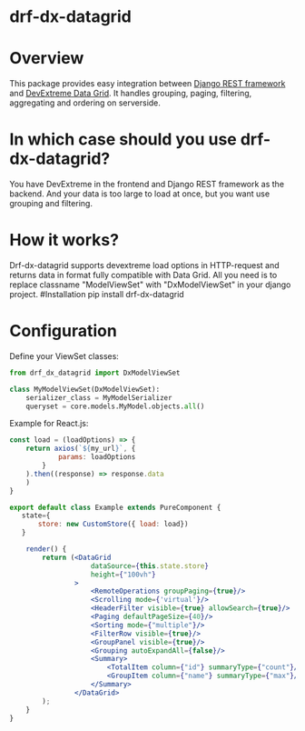 # drf-dx-datagrid
# Overview
This package provides easy integration between [Django REST framework](https://www.django-rest-framework.org) and [DevExtreme Data Grid](https://js.devexpress.com/Demos/WidgetsGallery/Demo/DataGrid/Overview/jQuery/Light/).
It handles grouping, paging, filtering, aggregating and ordering on serverside.
# In which case should you use drf-dx-datagrid?
You have DevExtreme in the frontend and Django REST framework as the backend. And your data is too large to load at once, but you want use grouping and filtering.
# How it works?
Drf-dx-datagrid supports devextreme load options in HTTP-request and returns data in format fully compatible with Data Grid. 
All you need is to replace classname "ModelViewSet" with "DxModelViewSet" in your django project.
#Installation
pip install drf-dx-datagrid
# Configuration
Define your ViewSet classes:
```python
from drf_dx_datagrid import DxModelViewSet

class MyModelViewSet(DxModelViewSet):
    serializer_class = MyModelSerializer
    queryset = core.models.MyModel.objects.all()
```
Example for React.js:
```jsx
const load = (loadOptions) => {
    return axios(`${my_url}`, {
            params: loadOptions
        }
    ).then((response) => response.data
    )
}

export default class Example extends PureComponent {
   state={
       store: new CustomStore({ load: load})
   }

    render() {
        return (<DataGrid
                    dataSource={this.state.store}
                    height={"100vh"}
                >
                    <RemoteOperations groupPaging={true}/>
                    <Scrolling mode={'virtual'}/>
                    <HeaderFilter visible={true} allowSearch={true}/>
                    <Paging defaultPageSize={40}/>
                    <Sorting mode={"multiple"}/>
                    <FilterRow visible={true}/>
                    <GroupPanel visible={true}/>
                    <Grouping autoExpandAll={false}/>
                    <Summary>
                        <TotalItem column={"id"} summaryType={"count"}/>
                        <GroupItem column={"name"} summaryType={"max"}/>
                    </Summary>
                </DataGrid>
        );
    }
}
```    
